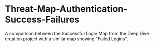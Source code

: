 # Threat-Map-Authentication-Success-Failures
A comparison between the Successful Login Map from the Deep Dive creation project with a similar map showing "Failed Logins".

